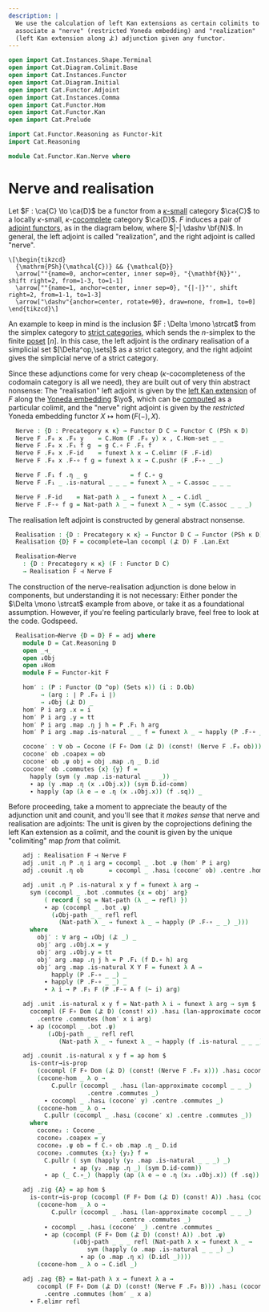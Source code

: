 ```yaml
---
description: |
  We use the calculation of left Kan extensions as certain colimits to
  associate a "nerve" (restricted Yoneda embedding) and "realization"
  (left Kan extension along よ) adjunction given any functor.
---
```


```agda
open import Cat.Instances.Shape.Terminal
open import Cat.Diagram.Colimit.Base
open import Cat.Instances.Functor
open import Cat.Diagram.Initial
open import Cat.Functor.Adjoint
open import Cat.Instances.Comma
open import Cat.Functor.Hom
open import Cat.Functor.Kan
open import Cat.Prelude

import Cat.Functor.Reasoning as Functor-kit
import Cat.Reasoning

module Cat.Functor.Kan.Nerve where
```

<!--
```agda
private
  variable o κ : Level
open Functor
open _=>_
```
-->

# Nerve and realisation

Let $F : \ca{C} \to \ca{D}$ be a functor from a [$\kappa$-small] category
$\ca{C}$ to a locally $\kappa$-small, $\kappa$-[cocomplete] category
$\ca{D}$. $F$ induces a pair of [adjoint functors], as in the diagram
below, where $|-| \dashv \bf{N}$. In general, the left adjoint is called
"realization", and the right adjoint is called "nerve".

[$\kappa$-small]: 1Lab.intro.html#universes-and-size-issues
[cocomplete]: Cat.Diagram.Colimit.Base.html#cocompleteness
[adjoint functors]: Cat.Functor.Adjoint.html

~~~{.quiver .short-1}
\[\begin{tikzcd}
  {\mathrm{PSh}(\mathcal{C})} && {\mathcal{D}}
  \arrow[""{name=0, anchor=center, inner sep=0}, "{\mathbf{N}}"', shift right=2, from=1-3, to=1-1]
  \arrow[""{name=1, anchor=center, inner sep=0}, "{|-|}"', shift right=2, from=1-1, to=1-3]
  \arrow["\dashv"{anchor=center, rotate=90}, draw=none, from=1, to=0]
\end{tikzcd}\]
~~~

An example to keep in mind is the inclusion $F : \Delta \mono \strcat$
from the simplex category to [strict categories], which sends the
$n$-simplex to the finite [poset] $[n]$. In this case, the left adjoint
is the ordinary realisation of a simplicial set $[\Delta^op,\sets]$ as a
strict category, and the right adjoint gives the simplicial nerve of a
strict category.

[strict categories]: Cat.Instances.StrictCat.html
[poset]: Cat.Instances.Thin.html

Since these adjunctions come for very cheap ($\kappa$-cocompleteness of
the codomain category is all we need), they are built out of very thin
abstract nonsense: The "realisation" left adjoint is given by the [left
Kan extension] of $F$ along the [Yoneda embedding] $\yo$, which can be
[computed] as a particular colimit, and the "nerve" right adjoint is
given by the _restricted_ Yoneda embedding functor $X \mapsto \hom(F(-),
X)$.

[left Kan extension]: Cat.Functor.Kan.html
[Yoneda embedding]: Cat.Functor.Hom.html
[computed]: Cat.Functor.Kan.html#a-formula

<!--
```agda
module _ {κ o} {C : Precategory o κ} where
  private module C = Cat.Reasoning C
```
-->

```agda
  Nerve : {D : Precategory κ κ} → Functor D C → Functor C (PSh κ D)
  Nerve F .F₀ x .F₀ y    = C.Hom (F .F₀ y) x , C.Hom-set _ _
  Nerve F .F₀ x .F₁ f g  = g C.∘ F .F₁ f
  Nerve F .F₀ x .F-id    = funext λ x → C.elimr (F .F-id)
  Nerve F .F₀ x .F-∘ f g = funext λ x → C.pushr (F .F-∘ _ _)

  Nerve F .F₁ f .η _ g            = f C.∘ g
  Nerve F .F₁ _ .is-natural _ _ _ = funext λ _ → C.assoc _ _ _

  Nerve F .F-id    = Nat-path λ _ → funext λ _ → C.idl _
  Nerve F .F-∘ f g = Nat-path λ _ → funext λ _ → sym (C.assoc _ _ _)
```

The realisation left adjoint is constructed by general abstract
nonsense.

<!--
```agda
module _ {C : Precategory o κ} (cocompl : is-cocomplete κ κ C) where
  private module C = Cat.Reasoning C
  open Initial
  open Cocone-hom
  open Cocone
```
-->

```agda
  Realisation : {D : Precategory κ κ} → Functor D C → Functor (PSh κ D) C
  Realisation {D} F = cocomplete→lan cocompl (よ D) F .Lan.Ext

  Realisation⊣Nerve
    : {D : Precategory κ κ} (F : Functor D C)
    → Realisation F ⊣ Nerve F
```

The construction of the nerve-realisation adjunction is done below in
components, but understanding it is not necessary: Either ponder the
$\Delta \mono \strcat$ example from above, or take it as a foundational
assumption. However, if you're feeling particularly brave, feel free to
look at the code. Godspeed.

```agda
  Realisation⊣Nerve {D = D} F = adj where
    module D = Cat.Reasoning D
    open _⊣_
    open ↓Obj
    open ↓Hom
    module F = Functor-kit F

    hom′ : (P : Functor (D ^op) (Sets κ)) (i : D.Ob)
         → (arg : ∣ P .F₀ i ∣)
         → ↓Obj (よ D) _
    hom′ P i arg .x = i
    hom′ P i arg .y = tt
    hom′ P i arg .map .η j h = P .F₁ h arg
    hom′ P i arg .map .is-natural _ _ f = funext λ _ → happly (P .F-∘ _ _) _

    cocone′ : ∀ ob → Cocone (F F∘ Dom (よ D) (const! (Nerve F .F₀ ob)))
    cocone′ ob .coapex = ob
    cocone′ ob .ψ obj = obj .map .η _ D.id
    cocone′ ob .commutes {x} {y} f =
      happly (sym (y .map .is-natural _ _ _)) _
      ∙ ap (y .map .η (x .↓Obj.x)) (sym D.id-comm)
      ∙ happly (ap (λ e → e .η (x .↓Obj.x)) (f .sq)) _
```

Before proceeding, take a moment to appreciate the beauty of the
adjunction unit and counit, and you'll see that it _makes sense_ that
nerve and realisation are adjoints: The unit is given by the
coprojections defining the left Kan extension as a colimit, and the
counit is given by the unique "colimiting" map _from_ that colimit.

```agda
    adj : Realisation F ⊣ Nerve F
    adj .unit .η P .η i arg = cocompl _ .bot .ψ (hom′ P i arg)
    adj .counit .η ob       = cocompl _ .has⊥ (cocone′ ob) .centre .hom

    adj .unit .η P .is-natural x y f = funext λ arg →
      sym (cocompl _ .bot .commutes {x = obj′ arg}
          ( record { sq = Nat-path (λ _ → refl) })
          ∙ ap (cocompl _ .bot .ψ)
            (↓Obj-path _ _ refl refl
              (Nat-path λ _ → funext λ _ → happly (P .F-∘ _ _) _)))
      where
        obj′ : ∀ arg → ↓Obj (よ _) _
        obj′ arg .↓Obj.x = y
        obj′ arg .↓Obj.y = tt
        obj′ arg .map .η j h = P .F₁ (f D.∘ h) arg
        obj′ arg .map .is-natural X Y F = funext λ A →
            happly (P .F-∘ _ _) _
          ∙ happly (P .F-∘ _ _) _
          ∙ λ i → P .F₁ F (P .F-∘ A f (~ i) arg)

    adj .unit .is-natural x y f = Nat-path λ i → funext λ arg → sym $
      cocompl (F F∘ Dom (よ D) (const! x)) .has⊥ (lan-approximate cocompl _ _ f)
        .centre .commutes (hom′ x i arg)
      ∙ ap (cocompl _ .bot .ψ)
           (↓Obj-path _ _ refl refl
              (Nat-path λ _ → funext λ _ → happly (f .is-natural _ _ _) _))

    adj .counit .is-natural x y f = ap hom $
      is-contr→is-prop
        (cocompl (F F∘ Dom (よ D) (const! (Nerve F .F₀ x))) .has⊥ cocone₂)
        (cocone-hom _ λ o →
            C.pullr (cocompl _ .has⊥ (lan-approximate cocompl _ _ _)
                      .centre .commutes _)
          ∙ cocompl _ .has⊥ (cocone′ y) .centre .commutes _)
        (cocone-hom _ λ o →
          C.pullr (cocompl _ .has⊥ (cocone′ x) .centre .commutes _))
      where
        cocone₂ : Cocone _
        cocone₂ .coapex = y
        cocone₂ .ψ ob = f C.∘ ob .map .η _ D.id
        cocone₂ .commutes {x₂} {y₂} f =
          C.pullr ( sym (happly (y₂ .map .is-natural _ _ _) _)
                  ∙ ap (y₂ .map .η _) (sym D.id-comm))
          ∙ ap (_ C.∘_) (happly (ap (λ e → e .η (x₂ .↓Obj.x)) (f .sq)) D.id)

    adj .zig {A} = ap hom $
      is-contr→is-prop (cocompl (F F∘ Dom (よ D) (const! A)) .has⊥ (cocompl _ .bot))
        (cocone-hom _ λ o →
            C.pullr (cocompl _ .has⊥ (lan-approximate cocompl _ _ _)
                               .centre .commutes _)
          ∙ cocompl _ .has⊥ (cocone′ _) .centre .commutes _
          ∙ ap (cocompl (F F∘ Dom (よ D) (const! A)) .bot .ψ)
                  (↓Obj-path _ _ _ refl (Nat-path λ x → funext λ _ →
                      sym (happly (o .map .is-natural _ _ _) _)
                    ∙ ap (o .map .η x) (D.idl _))))
        (cocone-hom _ λ o → C.idl _)

    adj .zag {B} = Nat-path λ x → funext λ a →
        cocompl (F F∘ Dom (よ D) (const! (Nerve F .F₀ B))) .has⊥ (cocone′ B)
          .centre .commutes (hom′ _ x a)
      ∙ F.elimr refl
```
